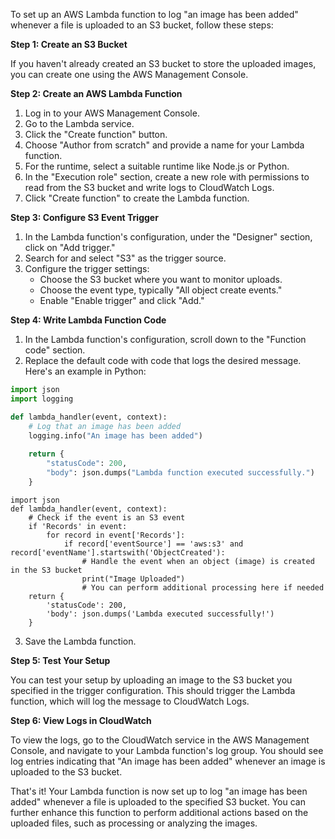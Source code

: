To set up an AWS Lambda function to log "an image has been added" whenever a file is uploaded to an S3 bucket, follow these steps:

**Step 1: Create an S3 Bucket**

If you haven't already created an S3 bucket to store the uploaded images, you can create one using the AWS Management Console.

**Step 2: Create an AWS Lambda Function**

1. Log in to your AWS Management Console.
2. Go to the Lambda service.
3. Click the "Create function" button.
4. Choose "Author from scratch" and provide a name for your Lambda function.
5. For the runtime, select a suitable runtime like Node.js or Python.
6. In the "Execution role" section, create a new role with permissions to read from the S3 bucket and write logs to CloudWatch Logs.
7. Click "Create function" to create the Lambda function.

**Step 3: Configure S3 Event Trigger**

1. In the Lambda function's configuration, under the "Designer" section, click on "Add trigger."
2. Search for and select "S3" as the trigger source.
3. Configure the trigger settings:
   - Choose the S3 bucket where you want to monitor uploads.
   - Choose the event type, typically "All object create events."
   - Enable "Enable trigger" and click "Add."

**Step 4: Write Lambda Function Code**

1. In the Lambda function's configuration, scroll down to the "Function code" section.
2. Replace the default code with code that logs the desired message. Here's an example in Python:

```python
import json
import logging

def lambda_handler(event, context):
    # Log that an image has been added
    logging.info("An image has been added")
    
    return {
        "statusCode": 200,
        "body": json.dumps("Lambda function executed successfully.")
    }
```
```
import json
def lambda_handler(event, context):
    # Check if the event is an S3 event
    if 'Records' in event:
        for record in event['Records']:
            if record['eventSource'] == 'aws:s3' and record['eventName'].startswith('ObjectCreated'):
                # Handle the event when an object (image) is created in the S3 bucket
                print("Image Uploaded")
                # You can perform additional processing here if needed
    return {
        'statusCode': 200,
        'body': json.dumps('Lambda executed successfully!')
    }
```

3. Save the Lambda function.

**Step 5: Test Your Setup**

You can test your setup by uploading an image to the S3 bucket you specified in the trigger configuration. This should trigger the Lambda function, which will log the message to CloudWatch Logs.

**Step 6: View Logs in CloudWatch**

To view the logs, go to the CloudWatch service in the AWS Management Console, and navigate to your Lambda function's log group. You should see log entries indicating that "An image has been added" whenever an image is uploaded to the S3 bucket.

That's it! Your Lambda function is now set up to log "an image has been added" whenever a file is uploaded to the specified S3 bucket. You can further enhance this function to perform additional actions based on the uploaded files, such as processing or analyzing the images.
